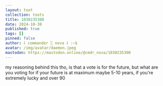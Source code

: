 ```yaml
---
layout: toot
collection: toots
title: 1030235300
date: 2024-10-30
published: true
tags: []
pinned: false
author: ⸸ commander ░ nova ⸸ :~$
avatar: /img/avatar/daemon.jpeg
mastodon: https://mastodon.online/@cmdr_nova/1030235300
---
```


my reasoning behind this tho, is that a vote is for the future, but what are you voting for if your future is at maximum maybe 5-10 years, if you're extremely lucky and over 90
